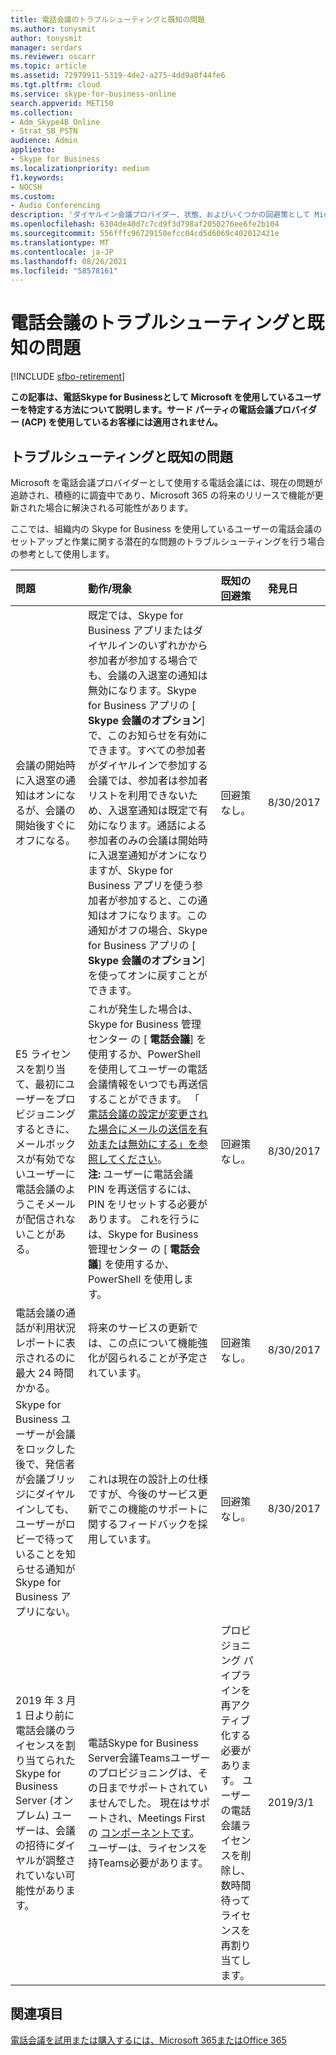 ```yaml
---
title: 電話会議のトラブルシューティングと既知の問題
ms.author: tonysmit
author: tonysmit
manager: serdars
ms.reviewer: oscarr
ms.topic: article
ms.assetid: 72979911-5319-4de2-a275-4dd9a0f44fe6
ms.tgt.pltfrm: cloud
ms.service: skype-for-business-online
search.appverid: MET150
ms.collection:
- Adm_Skype4B_Online
- Strat_SB_PSTN
audience: Admin
appliesto:
- Skype for Business
ms.localizationpriority: medium
f1.keywords:
- NOCSH
ms.custom:
- Audio Conferencing
description: 'ダイヤルイン会議プロバイダー、状態、およびいくつかの回避策として Microsoft を使用する場合の既知の問題の一覧を取得します。 '
ms.openlocfilehash: 6304de40d7c7cd9f3d798af2050276ee6fe2b104
ms.sourcegitcommit: 556fffc96729150efcc04cd5d6069c402012421e
ms.translationtype: MT
ms.contentlocale: ja-JP
ms.lasthandoff: 08/26/2021
ms.locfileid: "58578161"
---
```

# <a name="audio-conferencing-troubleshooting-and-known-issues"></a>電話会議のトラブルシューティングと既知の問題

[!INCLUDE [sfbo-retirement](../../Hub/includes/sfbo-retirement.md)]

 **この記事は、電話Skype for Businessとして Microsoft を使用しているユーザーを特定する方法について説明します。サード パーティの電話会議プロバイダー (ACP) を使用しているお客様には適用されません。**
  
## <a name="troubleshooting-and-known-issues"></a>トラブルシューティングと既知の問題

Microsoft を電話会議プロバイダーとして使用する電話会議には、現在の問題が追跡され、積極的に調査中であり、Microsoft 365 の将来のリリースで機能が更新された場合に解決される可能性があります。
  
ここでは、組織内の Skype for Business を使用しているユーザーの電話会議のセットアップと作業に関する潜在的な問題のトラブルシューティングを行う場合の参考として使用します。

|**問題**|**動作/現象**|**既知の回避策**|**発見日**|
|:-----|:-----|:-----|:-----|
|会議の開始時に入退室の通知はオンになるが、会議の開始後すぐにオフになる。  <br/> |既定では、Skype for Business アプリまたはダイヤルインのいずれかから参加者が参加する場合でも、会議の入退室の通知は無効になります。Skype for Business アプリの [ **Skype 会議のオプション**] で、このお知らせを有効にできます。すべての参加者がダイヤルインで参加する会議では、参加者は参加者リストを利用できないため、入退室通知は既定で有効になります。通話による参加者のみの会議は開始時に入退室通知がオンになりますが、Skype for Business アプリを使う参加者が参加すると、この通知はオフになります。この通知がオフの場合、Skype for Business アプリの [ **Skype 会議のオプション**] を使ってオンに戻すことができます。 <br/> |回避策なし。  <br/> |8/30/2017  <br/> |
|E5 ライセンスを割り当て、最初にユーザーをプロビジョニングするときに、メールボックスが有効でないユーザーに電話会議のようこそメールが配信されないことがある。  <br/> |これが発生した場合は、Skype for Business 管理センター の [ **電話会議**] を使用するか、PowerShell を使用してユーザーの電話会議情報をいつでも再送信することができます。 「 [電話会議の設定が変更された場合にメールの送信を有効または無効にする」を参照してください](enable-or-disable-sending-emails-when-their-settings-change.md)。  <br/> **注:** ユーザーに電話会議 PIN を再送信するには、PIN をリセットする必要があります。 これを行うには、Skype for Business 管理センター の [ **電話会議**] を使用するか、PowerShell を使用します。          |回避策なし。  <br/> |8/30/2017  <br/> |
|電話会議の通話が利用状況レポートに表示されるのに最大 24 時間かかる。  <br/> |将来のサービスの更新では、この点について機能強化が図られることが予定されています。  <br/> |回避策なし。  <br/> |8/30/2017  <br/> |
|Skype for Business ユーザーが会議をロックした後で、発信者が会議ブリッジにダイヤルインしても、ユーザーがロビーで待っていることを知らせる通知がSkype for Business アプリにない。  <br/> |これは現在の設計上の仕様ですが、今後のサービス更新でこの機能のサポートに関するフィードバックを採用しています。  <br/> |回避策なし。  <br/> |8/30/2017  <br/> |
|2019 年 3 月 1 日より前に電話会議のライセンスを割り当てられた Skype for Business Server (オンプレム) ユーザーは、会議の招待にダイヤルが調整されていない可能性があります。  <br/> |電話Skype for Business Server会議Teamsユーザーのプロビジョニングは、その日までサポートされていませんでした。 現在はサポートされ、Meetings First の [コンポーネントです](/microsoftteams/meetings-first)。 ユーザーは、ライセンスを持Teams必要があります。  <br/> |プロビジョニング パイプラインを再アクティブ化する必要があります。 ユーザーの電話会議ライセンスを削除し、数時間待ってライセンスを再割り当てします。  <br/> |2019/3/1  <br/> |
   
## <a name="related-topics"></a>関連項目

[電話会議を試用または購入するには、Microsoft 365またはOffice 365](../audio-conferencing-in-office-365/try-or-purchase-audio-conferencing-in-office-365.md)
